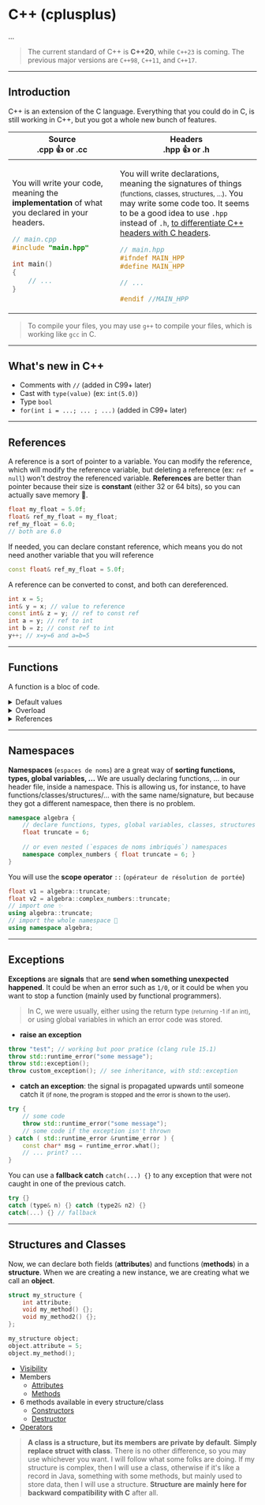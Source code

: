 # C++ (cplusplus)

...

> The current standard of C++ is **C++20**, while `C++23` is coming. The previous major versions are `C++98`, `C++11`, and `C++17`.

<hr class="sl">

## Introduction

C++ is an extension of the C language. Everything that you could do in C, is still working in C++, but you got a whole new bunch of features.

<table class="table border-dark table-striped table-bordered">
<thead><tr><th><b>Source</b><br>.cpp 👍 or .cc</th><th><b>Headers</b><br>.hpp 👍 or .h</th></tr></thead>
<tbody>
<tr>
<td>

You will write your code, meaning the **implementation** of what you declared in your headers.

```cpp
// main.cpp
#include "main.hpp"

int main()
{
	// ...
}
```
</td>
<td>

You will write declarations, meaning the signatures of things <small>(functions, classes, structures, ...)</small>. You may write some code too. It seems to be a good idea to use `.hpp` instead of `.h`, [to differentiate C++ headers with C headers](https://stackoverflow.com/questions/152555/h-or-hpp-for-your-class-definitions).

```cpp
// main.hpp
#ifndef MAIN_HPP
#define MAIN_HPP

// ...

#endif //MAIN_HPP
```
</td>
</tr>
</tbody>
</table>

> To compile your files, you may use `g++` to compile your files, which is working like `gcc` in C.

<hr class="sr">

## What's new in C++

* Comments with `//` (added in C99+ later)
* Cast with `type(value)` (ex: `int(5.0)`)
* Type `bool`
* `for(int i = ...; ... ; ...)` (added in C99+ later)

<hr class="sl">

## References

A reference is a sort of pointer to a variable. You can modify the reference, which will modify the reference variable, but deleting a reference (ex: `ref = null`) won't destroy the referenced variable. **References** are better than pointer because their size is **constant** (either 32 or 64 bits), so you can actually save memory 🚀.

```cpp
float my_float = 5.0f;
float& ref_my_float = my_float;
ref_my_float = 6.0;
// both are 6.0
```

If needed, you can declare constant reference, which means you do not need another variable that you will reference

```cpp
const float& ref_my_float = 5.0f;
```

A reference can be converted to const, and both can dereferenced.

```cpp
int x = 5;
int& y = x; // value to reference
const int& z = y; // ref to const ref
int a = y; // ref to int
int b = z; // const ref to int
y++; // x=y=6 and a=b=5
```

<hr class="sr">

## Functions

A function is a bloc of code.

<details class="details-e">
<summary>Default values</summary>

We can give **default values** to parameters. If a parameter got a default value, then every following parameter must have a default value

```cpp
void abc(int a, int b=1, float c=2.0f) { /* ... */ }
```

> **Default values** are only given in the declaration (header), and **not** in the implementation (source). <br>
> This is do not take into account functions that are not in a header.

</details>

<details class="details-e">
<summary>Overload</summary>

We can **overload** (`surcharger`) a function, meaning that we can write functions with the same name but ...

* **Taking into account that**
  * The return type do not matter
  * The names of the arguments do no matters
* **You can create functions with the same name**
  * with more/fewer arguments
  * with arguments having different types
  * const or not const (see structures and classes)

```cpp
void f(int a, int b) { /* ... */ }
void f(int a, int b, int c) { /* ... */ }
void f(int a, float b) { /* ... */ }
// f(int,int,int) is included in this one
// => "problem" (declaration ok, but we can't call f with with 3 integers)
void f(int a, int b, int c, int d = 0) { /* ... */ }
```
</details>

<details class="details-e">
<summary>References</summary>

Just for the "syntax", but this is the same as for any other type.

```cpp
void f(int& f) {}
void f(const int& f) {}
int& f(int& f) {}
const int& f(int& f) {}
const int& f(const int& f) {}
```

</details>

<hr class="sl">

## Namespaces

**Namespaces** (`espaces de noms`) are a great way of **sorting functions, types, global variables, ...** We are usually declaring functions, ... in our header file, inside a namespace. This is allowing us, for instance, to have functions/classes/structures/... with the same name/signature, but because they got a different namespace, then there is no problem.

```cpp
namespace algebra {
	// declare functions, types, global variables, classes, structures
	float truncate = 6;
	
	// or even nested (`espaces de noms imbriqués`) namespaces
	namespace complex_numbers { float truncate = 6; }
}
```

You will use the **scope operator** `::` (`opérateur de résolution de portée`)

```cpp
float v1 = algebra::truncate;
float v2 = algebra::complex_numbers::truncate;
// import one ✨
using algebra::truncate;
// import the whole namespace 🚀
using namespace algebra;
```

<hr class="sr">

## Exceptions

**Exceptions** are **signals** that are **send when something unexpected happened**. It could be when an error such as `1/0`, or it could be when you want to stop a function (mainly used by functional programmers).

> In C, we were usually, either using the return type <small>(returning -1 if an int)</small>, or using global variables in which an error code was stored.

* **raise an exception**

```cpp
throw "test"; // working but poor pratice (clang rule 15.1)
throw std::runtime_error("some message");
throw std::exception();
throw custom_exception(); // see inheritance, with std::exception
```

* **catch an exception**: the signal is propagated upwards until someone catch it <small>(if none, the program is stopped and the error is shown to the user)</small>.

```cpp
try {
	// some code
	throw std::runtime_error("some message");
	// some code if the exception isn't thrown
} catch ( std::runtime_error &runtime_error ) {
	const char* msg = runtime_error.what();
	// ... print? ...
}
```

You can use a **fallback catch** `catch(...) {}` to any exception that were not caught in one of the previous catch.

```cpp
try {}
catch (type& n) {} catch (type2& n2) {}
catch(...) {} // fallback
```

<hr class="sr">

## Structures and Classes

Now, we can declare both fields (**attributes**) and functions (**methods**) in a **structure**. When we are creating a new instance, we are creating what we call an **object**.

```cpp
struct my_structure {
    int attribute;
    void my_method() {};
    void my_method2() {};
};

my_structure object;
object.attribute = 5;
object.my_method();
```

* [Visibility](class/visibility.md)
* Members
  * [Attributes](class/attributes.md)
  * [Methods](class/methods.md)
* 6 methods available in every structure/class
  * [Constructors](class/constructors.md)
  * [Destructor](class/destructor.md)
* [Operators](class/operators.md)

> **A class is a structure, but its members are private by default**. **Simply replace struct with class**. There is no other difference, so you may use whichever you want. I will follow what some folks are doing. If my structure is complex, then I will use a class, otherwise if it's like a record in Java, something with some methods, but mainly used to store data, then I will use a structure. **Structure are mainly here for backward compatibility with C** after all.